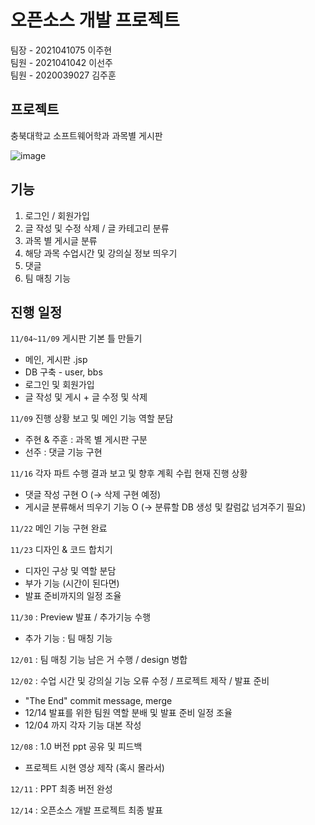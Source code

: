 # 오픈소스 개발 프로젝트
팀장 - 2021041075 이주현 </br>
팀원 - 2021041042 이선주 </br>
팀원 - 2020039027 김주훈  </br>

## 프로젝트
충북대학교 소프트웨어학과 과목별 게시판

![image](https://user-images.githubusercontent.com/81895590/205443664-2e0728e1-b6a8-4cf1-bd40-4455f1c71ac2.png)

## 기능

1. 로그인 / 회원가입
2. 글 작성 및 수정 삭제 / 글 카테고리 분류
3. 과목 별 게시글 분류
4. 해당 과목 수업시간 및 강의실 정보 띄우기
5. 댓글 
6. 팀 매칭 기능

## 진행 일정
`11/04~11/09` 게시판 기본 틀 만들기
- 메인, 게시판 .jsp
- DB 구축 - user, bbs
- 로그인 및 회원가입
- 글 작성 및 게시 + 글 수정 및 삭제

`11/09` 진행  상황 보고 및 메인 기능 역할 분담
- 주현 & 주훈 : 과목 별 게시판 구분
- 선주 : 댓글 기능 구현

`11/16` 각자 파트 수행 결과 보고 및 향후 계획 수립
현재 진행 상황
- 댓글 작성 구현 O (-> 삭제 구현 예정)
- 게시글 분류해서 띄우기 기능 O (-> 분류할 DB 생성 및 칼럼값 넘겨주기 필요)

`11/22` 메인 기능 구현 완료

`11/23` 디자인 & 코드 합치기
- 디자인 구상 및 역할 분담
- 부가 기능 (시간이 된다면)
- 발표 준비까지의 일정 조율

`11/30` : Preview 발표 / 추가기능 수행
- 추가 기능 : 팀 매칭 기능

`12/01` : 팀 매칭 기능 남은 거 수행 / design 병합

`12/02` : 수업 시간 및 강의실 기능 오류 수정 / 프로젝트 제작  / 발표 준비
- "The End" commit message, merge
- 12/14 발표를 위한 팀원 역할 분배 및 발표 준비 일정 조율
- 12/04 까지 각자 기능 대본 작성

`12/08` : 1.0 버전 ppt 공유 및 피드백
- 프로젝트 시현 영상 제작 (혹시 몰라서)

`12/11` : PPT 최종 버전 완성 

`12/14` : 오픈소스 개발 프로젝트 최종 발표
